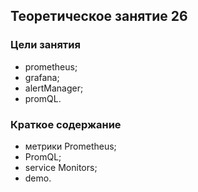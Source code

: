 ## Теоретическое занятие 26

### Цели занятия
* prometheus;
* grafana;
* alertManager;
* promQL.

### Краткое содержание
* метрики Prometheus;
* PromQL;
* service Monitors;
* demo.

#